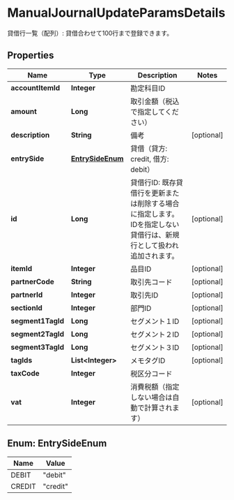 

# ManualJournalUpdateParamsDetails

貸借行一覧（配列）: 貸借合わせて100行まで登録できます。

## Properties

Name | Type | Description | Notes
------------ | ------------- | ------------- | -------------
**accountItemId** | **Integer** | 勘定科目ID | 
**amount** | **Long** | 取引金額（税込で指定してください） | 
**description** | **String** | 備考 |  [optional]
**entrySide** | [**EntrySideEnum**](#EntrySideEnum) | 貸借（貸方: credit, 借方: debit） | 
**id** | **Long** | 貸借行ID: 既存貸借行を更新または削除する場合に指定します。IDを指定しない貸借行は、新規行として扱われ追加されます。 |  [optional]
**itemId** | **Integer** | 品目ID |  [optional]
**partnerCode** | **String** | 取引先コード |  [optional]
**partnerId** | **Integer** | 取引先ID |  [optional]
**sectionId** | **Integer** | 部門ID |  [optional]
**segment1TagId** | **Long** | セグメント１ID |  [optional]
**segment2TagId** | **Long** | セグメント２ID |  [optional]
**segment3TagId** | **Long** | セグメント３ID |  [optional]
**tagIds** | **List&lt;Integer&gt;** | メモタグID |  [optional]
**taxCode** | **Integer** | 税区分コード | 
**vat** | **Integer** | 消費税額（指定しない場合は自動で計算されます） |  [optional]



## Enum: EntrySideEnum

Name | Value
---- | -----
DEBIT | &quot;debit&quot;
CREDIT | &quot;credit&quot;



